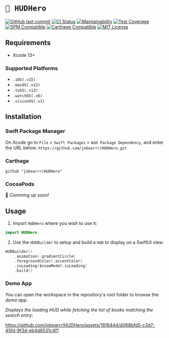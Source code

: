 # `🦸 HUDHero`

[![GitHub last commit][last-commit-shield]][last-commit-url]
[![CI Status][ci-status-shield]][ci-status-url]
[![Maintainability][maintainability-shield]][maintainability-url]
[![Test Coverage][coverage-shield]][coverage-url]
[![SPM Compatible][spm-shield]][spm-url]
[![Carthage Compatible][carthage-shield]][carthage-url]
[![MIT License][license-shield]][license-url]

## Requirements

* Xcode 13+
### Supported Platforms
* `.iOS(.v15)`
* `.macOS(.v12)`
* `.tvOS(.v13)`
* `.watchOS(.v6)`
* `.visionOS(.v1)`

## Installation

### Swift Package Manager

On Xcode go to `File` > `Swift Packages` > `Add Package Dependency`, and enter the URL below:
`https://github.com/jobearrr/HUDHero.git`

### Carthage

``` ogdl
github "jobearrr/HUDHero"
```

### CocoaPods
👷 *Comming up soon!*

## Usage

1. Import `HUDHero` where you wish to use it:
``` swift
import HUDHero
```

2. Use the `HUDBuilder` to setup and build a `HUD` to display on a SwiftUI view:

``` swift
HUDBuilder()
    .animation(.gradientCircle)
    .foregroundColor(.accentColor)
    .isLoading($viewModel.isLoading)
    .build()
```

### Demo App
You can open the workspace in the repository's root folder to browse the *demo app*.

*Displays the loading HUD while fetching the list of books matching the search entry:*

https://github.com/jobearrr/HUDHero/assets/1816444/d068bfd5-c3d7-45fd-9f3d-eb4d8531c4f1


<!-- Markdown references https://www.markdownguide.org/basic-syntax/#reference-style-links -->
[last-commit-shield]: https://img.shields.io/github/last-commit/jobearrr/HUDHero?style=flat
[last-commit-url]: https://github.com/jobearrr/HUDHero/commits/master
[ci-status-shield]: https://github.com/jobearrr/HUDHero/actions/workflows/main.yml/badge.svg
[ci-status-url]: https://github.com/jobearrr/HUDHero/actions/workflows/main.yml
[maintainability-shield]: https://api.codeclimate.com/v1/badges/5621fae170787d455968/maintainability
[maintainability-url]: https://codeclimate.com/github/jobearrr/HUDHero/maintainability
[coverage-shield]: https://api.codeclimate.com/v1/badges/5621fae170787d455968/test_coverage
[coverage-url]: https://codeclimate.com/github/jobearrr/HUDHero/test_coverage
[spm-shield]: https://img.shields.io/badge/SwiftPM-Compatible-brightgreen.svg
[spm-url]: https://swiftpackageindex.com
[carthage-shield]: https://img.shields.io/badge/Carthage-compatible-brightgreen.svg?style=flat
[carthage-url]: https://github.com/Carthage/Carthage
[license-shield]: https://img.shields.io/github/license/jobearrr/HUDHero.svg?style=flat
[license-url]: https://github.com/jobearrr/HUDHero/LICENSE
